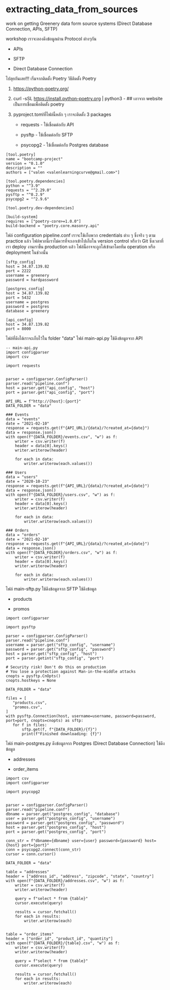 # extracting_data_from_sources
work on getting Greenery data form source systems (Direct Database Connection, APIs, SFTP)


workshop เราจะลองดึงข้อมูลผ่าน Protocol ต่างๆกัน

- APIs

- SFTP

- Direct Database Connection

ไปลุยกันเลย!!! เริ่มจากติดตั้ง Poetry
วิธีติดตั้ง Poetry

1. https://python-poetry.org/

2. curl -sSL https://install.python-poetry.org | python3 - ## เอาจาก website เป็นการเชื่อมเพื่อติดตั้ง poetry

3. pyproject.tomlที่ไฟล์นี้หลัก ๆ เราจะติดตั้ง 3 packages

    - requests - ใช้เชื่อมต่อกับ API

    - pysftp - ใช้เชื่อมต่อกับ SFTP

    - psycopg2 - ใช้เชื่อมต่อกับ Postgres database

```
[tool.poetry]
name = "bootcamp-project"
version = "0.1.0"
description = ""
authors = ["valen <valenlearningcurve@gmail.com>"]

[tool.poetry.dependencies]
python = "^3.9"
requests = "^2.29.0"
pysftp = "^0.2.9"
psycopg2 = "^2.9.6"

[tool.poetry.dev-dependencies]

[build-system]
requires = ["poetry-core>=1.0.0"]
build-backend = "poetry.core.masonry.api"
```

ไฟล์ configuration pipeline.conf เราจะใช้เก็บพวก credentials ต่าง ๆ ซึ่งจริง ๆ ตาม practice แล้ว ไฟล์พวกนี้เราไม่ควรที่จะเอาเข้าไปเก็บใน version control หรือว่า Git ซึ่งเวลาที่เรา deploy งานเราขึ้น production แล้ว ไฟล์นี้อาจจะถูกใส่เข้ามาโดยทีม operation หรือ deployment ในช่วงนั้น

```
[sftp_config]
host = 34.87.139.82
port = 2222
username = greenery
password = hardpassword

[postgres_config]
host = 34.87.139.82
port = 5432
username = postgres
password = postgres
database = greenery

[api_config]
host = 34.87.139.82
port = 8000
```
ไฟล์ที่ดึงได้เราจะเก็บไว้ใน folder "data" ไฟล์ main-api.py ใช้ดึงข้อมูลจาก API

```
-- main-api.py
import configparser
import csv

import requests


parser = configparser.ConfigParser()
parser.read("pipeline.conf")
host = parser.get("api_config", "host")
port = parser.get("api_config", "port")

API_URL = f"http://{host}:{port}"
DATA_FOLDER = "data"

### Events
data = "events"
date = "2021-02-10"
response = requests.get(f"{API_URL}/{data}/?created_at={date}")
data = response.json()
with open(f"{DATA_FOLDER}/events.csv", "w") as f:
    writer = csv.writer(f)
    header = data[0].keys()
    writer.writerow(header)

    for each in data:
        writer.writerow(each.values())

### Users
data = "users"
date = "2020-10-23"
response = requests.get(f"{API_URL}/{data}/?created_at={date}")
data = response.json()
with open(f"{DATA_FOLDER}/users.csv", "w") as f:
    writer = csv.writer(f)
    header = data[0].keys()
    writer.writerow(header)

    for each in data:
        writer.writerow(each.values())

### Orders
data = "orders"
date = "2021-02-10"
response = requests.get(f"{API_URL}/{data}/?created_at={date}")
data = response.json()
with open(f"{DATA_FOLDER}/orders.csv", "w") as f:
    writer = csv.writer(f)
    header = data[0].keys()
    writer.writerow(header)

    for each in data:
        writer.writerow(each.values())
 ```
 
 ไฟล์  main-sftp.py ใช้ดึงข้อมูลจาก SFTP ใช้ดึงข้อมูล
 
- products

- promos

 ```
 import configparser

import pysftp

parser = configparser.ConfigParser()
parser.read("pipeline.conf")
username = parser.get("sftp_config", "username")
password = parser.get("sftp_config", "password")
host = parser.get("sftp_config", "host")
port = parser.getint("sftp_config", "port")

# Security risk! Don't do this on production
# You lose a protection against Man-in-the-middle attacks
cnopts = pysftp.CnOpts()
cnopts.hostkeys = None

DATA_FOLDER = "data"

files = [
    "products.csv",
    "promos.csv",
]
with pysftp.Connection(host, username=username, password=password, port=port, cnopts=cnopts) as sftp:
    for f in files:
        sftp.get(f, f"{DATA_FOLDER}/{f}")
        print(f"Finished downloading: {f}")
```

ไฟล์ main-postgres.py ดึงข้อมูลจาก Postgres (Direct Database Connection) ใช้ดึงข้อมูล

- addresses

- order_items

```
import csv
import configparser

import psycopg2


parser = configparser.ConfigParser()
parser.read("pipeline.conf")
dbname = parser.get("postgres_config", "database")
user = parser.get("postgres_config", "username")
password = parser.get("postgres_config", "password")
host = parser.get("postgres_config", "host")
port = parser.get("postgres_config", "port")

conn_str = f"dbname={dbname} user={user} password={password} host={host} port={port}"
conn = psycopg2.connect(conn_str)
cursor = conn.cursor()

DATA_FOLDER = "data"

table = "addresses"
header = ["address_id", "address", "zipcode", "state", "country"]
with open(f"{DATA_FOLDER}/addresses.csv", "w") as f:
    writer = csv.writer(f)
    writer.writerow(header)

    query = f"select * from {table}"
    cursor.execute(query)

    results = cursor.fetchall()
    for each in results:
        writer.writerow(each)


table = "order_items"
header = ["order_id", "product_id", "quantity"]
with open(f"{DATA_FOLDER}/{table}.csv", "w") as f:
    writer = csv.writer(f)
    writer.writerow(header)

    query = f"select * from {table}"
    cursor.execute(query)

    results = cursor.fetchall()
    for each in results:
        writer.writerow(each)
```
